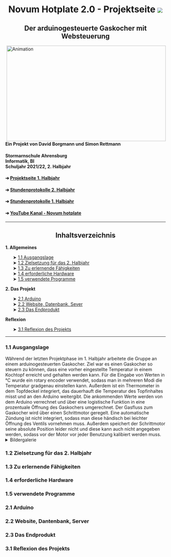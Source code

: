 <html>
<head>
<h1 align="center"> Novum Hotplate 2.0 - Projektseite <img align="center" src="https://user-images.githubusercontent.com/88385654/161974070-e4a0fdf8-0add-486b-9a34-8e11fd9d6ffb.png">
 </h1>

<h2 align="center"> Der arduinogesteuerte Gaskocher mit Websteuerung </h2>
</head>
<img align="right" alt="Animation" width="500" height="300" src="https://user-images.githubusercontent.com/88385654/144711039-e3602339-827f-42a6-b684-b21d3ee8bcf1.gif">
<h4 align="left"> Ein Projekt von David Borgmann und Simon Rettmann</h4>
<h4 align="left"> Stormarnschule Ahrensburg <br/> Informatik, Bl <br/> Schuljahr 2021/22, 2. Halbjahr </br> </h4>

<body>
<h4 align="left"> &#10132; <a href="https://github.com/simonrettmann/Projektseite"> Projektseite 1. Halbjahr</a> </h4> 
<h4 align="left"> &#10132; <a href="https://github.com/simonrettmann/Stundenprotokolle-2.-Halbjahr"> Stundenprotokolle 2. Halbjahr</a> </h4> 
<h4 align="left"> &#10132; <a href="https://github.com/simonrettmann/Stundenprotokolle"> Stundenprotokolle 1. Halbjahr</a> </h4> 
<h4 align="left"> &#10132; <a href="https://www.youtube.com/channel/UCEljeGxqUxyXQlMq9Q-U8_w"> YouTube Kanal - Novum hotplate</a> </h4>
  
</body>
<hr>
<body>
  
<h2 align="center"> Inhaltsverzeichnis </h2>
  
<b> 1. Allgemeines </b>
<br/>
<ul>
&#10148; <a href="#Rückblick"> 1.1 Ausgangslage</a> <br/>
&#10148; <a href="#Zielsetzung"> 1.2 Zielsetzung für das 2. Halbjahr</a> <br/>
&#10148; <a href="#Lernen"> 1.3 Zu erlernende Fähigkeiten</a> <br/>
&#10148; <a href="#Hardware"> 1.4 erforderliche Hardware</a> <br/>
&#10148; <a href="#Software"> 1.5 verwendete Programme</a>
</ul>
  
<b> 2. Das Projekt</b>
<br/>
<ul>
&#10148; <a href="#Arduino"> 2.1 Arduino</a> <br/>
&#10148; <a href="#Website"> 2.2 Website, Datenbank, Sever</a> <br/>
&#10148; <a href="Endprodukt"> 2.3 Das Endprodukt</a>
</ul>
  
<b>Reflexion</b>
<br/>
<ul>
&#10148; <a href="#Reflexion"> 3.1 Reflexion des Projekts</a>
</ul>
</body>
<hr>

<h3> <a id="#Rückblick"> 1.1 Ausgangslage</a></h3>

<body>
Während der letzten Projektphase im 1. Halbjahr arbeitete die Gruppe an einem arduinogesteuerten Gaskocher. Ziel war es einen Gaskocher so steuern zu können, dass eine vorher eingestellte Temperatur in einem Kochtopf erreicht und gehalten werden kann. Für die Eingabe von Werten in °C wurde ein rotary encoder verwendet, sodass man in mehreren Modi die Temperatur gradgenau einstellen kann. Außerdem ist ein Thermometer in dem Topfdeckel integriert, das dauerhauft die Temperatur des Topfinhaltes misst und an den Arduino weitergibt. Die ankommenden Werte werden von dem Arduino verrechnet und über eine logistische Funktion in eine prozentuale Öffnung des Gaskochers umgerechnet. Der Gasfluss zum Gaskocher wird über einen Schrittmotor geregelt. Eine automatische Zündung ist nicht integriert, sodass man diese händisch bei leichter Öffnung des Ventils vornehmen muss. Außerdem speichert der Schrittmotor seine absolute Position leider nicht und diese kann auch nicht angegeben werden, sodass vor der Motor vor jeder Benutzung kalibiert werden muss. 

<details>
 <summary>Bildergalerie</summary>
 <b> Bild vom Kochtopf mit integrierten Thermometer</b> <br/>
 <img width="200" alt="Kochtopf" align="left" src="https://user-images.githubusercontent.com/88385654/162032493-22a59161-c6d7-4ef2-a78b-cc23bafafbe6.jpg">

 <b> Bild vom Schrittmotor auf der Gasflasche</b> <br/>
 <img alt="Schrittmotor" align="center" width="200" src="https://user-images.githubusercontent.com/88385654/162031011-f48fb0e4-3051-428b-b170-a0e1aee11551.jpg">


 </details>
</body>
<h3> <a id="#Zielsetzung"> 1.2 Zielsetzung für das 2. Halbjahr </a></h3>


<h3> <a id="#Lernen"> 1.3 Zu erlernende Fähigkeiten </a></h3>


<h3> <a id="#Hardware"> 1.4 erforderliche Hardware </a></h3>


<h3> <a id="#Software"> 1.5 verwendete Programme</a></h3>


<h3> <a id="#Arduino"> 2.1 Arduino </a></h3>


<h3> <a id="#Website"> 2.2 Website, Dantenbank, Server </a></h3>


<h3> <a id="#Endprodukt"> 2.3 Das Endprodukt </a></h3>


<h3> <a id="#Relexion"> 3.1 Reflexion des Projekts </a></h3>


